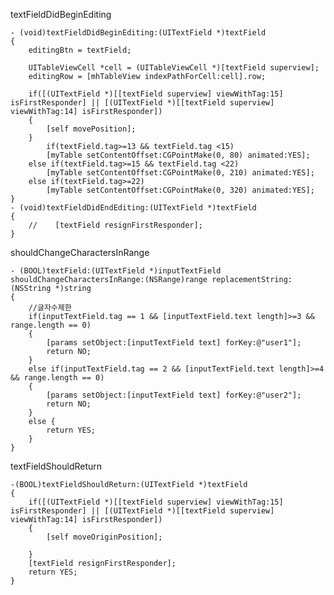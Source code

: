 textFieldDidBeginEditing

	- (void)textFieldDidBeginEditing:(UITextField *)textField
	{
	    editingBtn = textField;
	    
	    UITableViewCell *cell = (UITableViewCell *)[textField superview];
	    editingRow = [mhTableView indexPathForCell:cell].row;
	    
	    if([(UITextField *)[[textField superview] viewWithTag:15] isFirstResponder] || [(UITextField *)[[textField superview] viewWithTag:14] isFirstResponder])
	    {
	        [self movePosition];
	    } 
	    	if(textField.tag>=13 && textField.tag <15)
	        [myTable setContentOffset:CGPointMake(0, 80) animated:YES];
		else if(textField.tag>=15 && textField.tag <22)
	        [myTable setContentOffset:CGPointMake(0, 210) animated:YES];
	    else if(textField.tag>=22)
	        [myTable setContentOffset:CGPointMake(0, 320) animated:YES];
	}
	- (void)textFieldDidEndEditing:(UITextField *)textField
	{
	    //    [textField resignFirstResponder];
	}

shouldChangeCharactersInRange	

	- (BOOL)textField:(UITextField *)inputTextField shouldChangeCharactersInRange:(NSRange)range replacementString:(NSString *)string
	{
	    //글자수제한
	    if(inputTextField.tag == 1 && [inputTextField.text length]>=3 && range.length == 0)
	    {
	        [params setObject:[inputTextField text] forKey:@"user1"];
			return NO;
		} 
	    else if(inputTextField.tag == 2 && [inputTextField.text length]>=4 && range.length == 0)
	    {
	        [params setObject:[inputTextField text] forKey:@"user2"];
			return NO;
		} 
	    else {
			return YES;
		}
	}

textFieldShouldReturn	

	-(BOOL)textFieldShouldReturn:(UITextField *)textField
	{    
	    if([(UITextField *)[[textField superview] viewWithTag:15] isFirstResponder] || [(UITextField *)[[textField superview] viewWithTag:14] isFirstResponder])
	    {
	        [self moveOriginPosition];
	        
	    } 
	    [textField resignFirstResponder];
	    return YES;
	}
